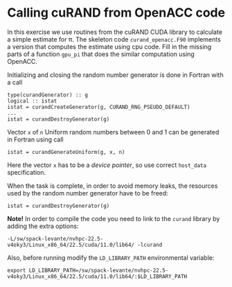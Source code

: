 # Calling cuRAND from OpenACC code

In this exercise we use routines from the cuRAND CUDA library to calculate a simple estimate for π. The skeleton code `curand_openacc.F90` implements a version that computes the estimate using cpu code. Fill in the missing parts of a function `gpu_pi` that does the similar computation using OpenACC.

Initializing and closing the random number generator is done in Fortran with a call
```Fortran
type(curandGenerator) :: g
logical :: istat
istat = curandCreateGenerator(g, CURAND_RNG_PSEUDO_DEFAULT)
...
istat = curandDestroyGenerator(g)
```

Vector `x` of `n` Uniform random numbers between 0 and 1 can be generated in Fortran using call

```Fortran
istat = curandGenerateUniform(g, x, n)
```

Here the vector `x` has to be a *device pointer*, so use correct `host_data` specification.

When the task is complete, in order to avoid memory leaks, the resources used by the random number generator have to be freed:
```Fortran
istat = curandDestroyGenerator(g)
```

**Note!** In order to compile the code you need to link to the `curand` library by adding the extra options:  
```
-L/sw/spack-levante/nvhpc-22.5-v4oky3/Linux_x86_64/22.5/cuda/11.0/lib64/ -lcurand
```

Also, before running modify the `LD_LIBRARY_PATH` environmental variable:
```
export LD_LIBRARY_PATH=/sw/spack-levante/nvhpc-22.5-v4oky3/Linux_x86_64/22.5/cuda/11.0/lib64/:$LD_LIBRARY_PATH
```

